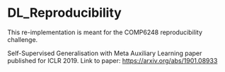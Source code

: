 # DL_Reproducibility
This re-implementation is meant for the COMP6248 reproducibility challenge.

Self-Supervised Generalisation with Meta Auxiliary Learning paper published for ICLR 2019.
Link to paper: https://arxiv.org/abs/1901.08933
